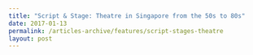 ```yaml
---
title: "Script & Stage: Theatre in Singapore from the 50s to 80s"
date: 2017-01-13
permalink: /articles-archive/features/script-stages-theatre
layout: post
---
```

